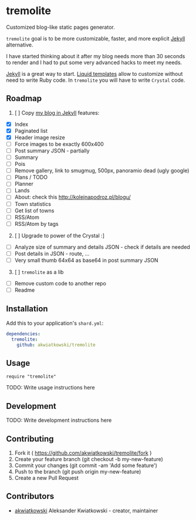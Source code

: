 # tremolite

Customized blog-like static pages generator.

`tremolite` goal is to be more customizable, faster,
and more explicit [Jekyll](https://jekyllrb.com/) alternative.

I have started
thinking about it after my blog needs more than 30 seconds to render and
I had to put some very advanced hacks to meet my needs.

[Jekyll](https://jekyllrb.com/) is a great way to start.
[Liquid templates](https://jekyllrb.com/docs/templates/) allow to customize
without need to write Ruby code. In `tremolite` you will have to write
`Crystal` code.

## Roadmap

1. [ ] Copy [my blog in Jekyll](http://odkrywajacpolske.pl/) features:
  * [x] Index
  * [x] Paginated list
  * [x] Header image resize
  * [ ] Force images to be exactly 600x400
  * [ ] Post summary JSON - partially
  * [ ] Summary
  * [ ] Pois
  * [ ] Remove gallery, link to smugmug, 500px, panoramio dead (ugly google)
  * [ ] Plans / TODO
  * [ ] Planner
  * [ ] Lands
  * [ ] About: check this http://kolejnapodroz.pl/blogu/
  * [ ] Town statistics
  * [ ] Get list of towns
  * [ ] RSS/Atom
  * [ ] RSS/Atom by tags

2. [ ] Upgrade to power of the Crystal :]
  * [ ] Analyze size of summary and details JSON - check if details are needed
  * [ ] Post details in JSON - route, ...
  * [ ] Very small thumb 64x64 as base64 in post summary JSON

3. [ ] `tremolite` as a lib
  * [ ] Remove custom code to another repo
  * [ ] Readme

## Installation


Add this to your application's `shard.yml`:

```yaml
dependencies:
  tremolite:
    github: akwiatkowski/tremolite
```


## Usage


```crystal
require "tremolite"
```


TODO: Write usage instructions here

## Development

TODO: Write development instructions here

## Contributing

1. Fork it ( https://github.com/akwiatkowski/tremolite/fork )
2. Create your feature branch (git checkout -b my-new-feature)
3. Commit your changes (git commit -am 'Add some feature')
4. Push to the branch (git push origin my-new-feature)
5. Create a new Pull Request

## Contributors

- [akwiatkowski](https://github.com/akwiatkowski) Aleksander Kwiatkowski - creator, maintainer
